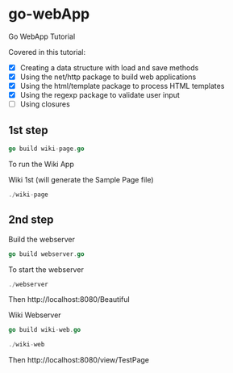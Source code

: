 # go-webApp

Go WebApp Tutorial

Covered in this tutorial:

-   [x] Creating a data structure with load and save methods
-   [x] Using the net/http package to build web applications
-   [x] Using the html/template package to process HTML templates
-   [x] Using the regexp package to validate user input
-   [ ] Using closures

## 1st step

```go
go build wiki-page.go
```

To run the Wiki App

Wiki 1st (will generate the Sample Page file)

```go
./wiki-page
```

## 2nd step

Build the webserver

```go
go build webserver.go
```

To start the webserver

```go
./webserver
```

Then http://localhost:8080/Beautiful

Wiki Webserver

```go
go build wiki-web.go
```

```go
./wiki-web
```

Then http://localhost:8080/view/TestPage
